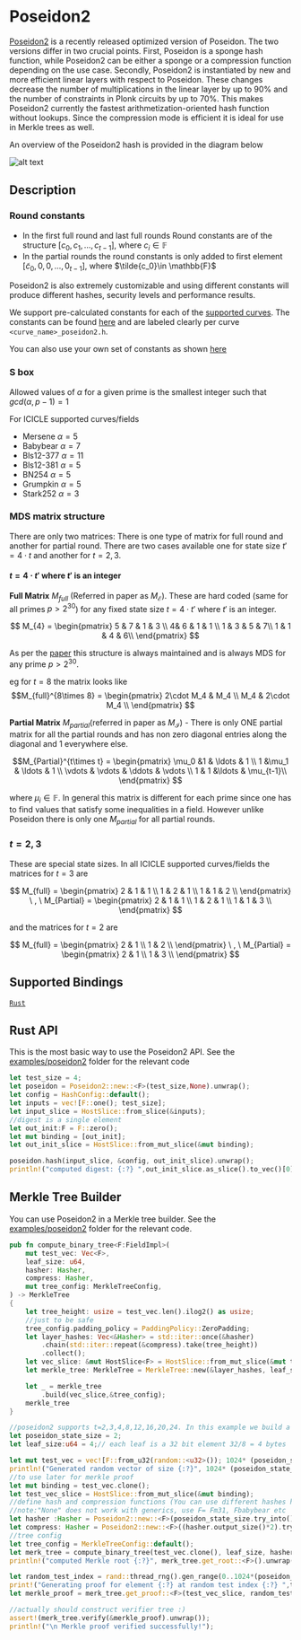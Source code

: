 # Poseidon2

[Poseidon2](https://eprint.iacr.org/2023/323) is a recently released optimized version of Poseidon. The two versions differ in two crucial points. First, Poseidon is a sponge hash function, while Poseidon2 can be either a sponge or a compression function depending on the use case. Secondly, Poseidon2 is instantiated by new and more efficient linear layers with respect to Poseidon. These changes decrease the number of multiplications in the linear layer by up to 90% and the number of constraints in Plonk circuits by up to 70%. This makes Poseidon2 currently the fastest arithmetization-oriented hash function without lookups. Since the compression mode is efficient it is ideal for use in Merkle trees as well.

An overview of the Poseidon2 hash is provided in the diagram below

![alt text](/img/Poseidon2.png)

## Description

### Round constants

* In the first full round and last full rounds Round constants are of the structure $[c_0,c_1,\ldots , c_{t-1}]$, where $c_i\in \mathbb{F}$
* In the partial rounds the round constants is only added to first element $[\tilde{c}_0,0,0,\ldots, 0_{t-1}]$, where $\tilde{c_0}\in \mathbb{F}$

Poseidon2 is also extremely customizable and using different constants will produce different hashes, security levels and performance results.

We support pre-calculated constants for each of the [supported curves](../libraries#supported-curves-and-operations). The constants can be found [here](https://github.com/ingonyama-zk/icicle/tree/main/icicle/include/poseidon2/constants) and are labeled clearly per curve `<curve_name>_poseidon2.h`.

You can also use your own set of constants as shown [here](https://github.com/ingonyama-zk/icicle/blob/main/wrappers/rust/icicle-fields/icicle-babybear/src/poseidon2/mod.rs#L290)

### S box

Allowed values of $\alpha$ for a given prime is the smallest integer such that $gcd(\alpha,p-1)=1$

For ICICLE supported curves/fields

* Mersene $\alpha = 5$
* Babybear $\alpha=7$
* Bls12-377 $\alpha =11$
* Bls12-381 $\alpha=5$
* BN254 $\alpha = 5$
* Grumpkin $\alpha = 5$
* Stark252 $\alpha=3$

### MDS matrix structure

There are only two matrices: There is one type of matrix for full round and another for partial round. There are two cases available one for state size $t'=4\cdot t$ and another for $t=2,3$.

#### $t=4\cdot t'$ where $t'$ is an integer

**Full Matrix** $M_{full}$ (Referred in paper as $M_{\mathcal{E}}$). These are hard coded (same for all primes $p>2^{30}$) for any fixed state size $t=4\cdot t'$ where $t'$ is an integer.

$$
M_{4} = \begin{pmatrix}
5 & 7 & 1 & 3 \\
4& 6 & 1 & 1 \\
1 & 3 & 5 & 7\\
1 & 1 & 4 & 6\\
\end{pmatrix}
$$

As per the [paper](https://eprint.iacr.org/2023/323.pdf) this structure is always maintained and is always MDS for any prime $p>2^{30}$.

eg for $t=8$ the matrix looks like
$$M_{full}^{8\times 8} = \begin{pmatrix}
2\cdot M_4 & M_4 \\
M_4 & 2\cdot M_4 \\
\end{pmatrix}
$$

**Partial Matrix** $M_{partial}$(referred in paper as $M_{\mathcal{I}}$) - There is only ONE partial matrix for all the partial rounds and has non zero diagonal entries along the diagonal and $1$ everywhere else.

$$M_{Partial}^{t\times t} = \begin{pmatrix}
\mu_0 &1 & \ldots & 1 \\
1 &\mu_1 & \ldots & 1 \\
\vdots & \vdots & \ddots & \vdots \\
 1 & 1 &\ldots & \mu_{t-1}\\
\end{pmatrix}
$$

where $\mu_i \in \mathbb{F}$. In general this matrix is different for each prime since one has to find values that satisfy some inequalities in a field. However unlike Poseidon there is only one $M_{partial}$ for all partial rounds.

### $t=2,3$

These are special state sizes. In all ICICLE supported curves/fields the matrices for $t=3$ are

$$
M_{full} = \begin{pmatrix}
2 & 1 &  1 \\
1 & 2 & 1 \\
1 & 1 & 2 \\
\end{pmatrix} \ , \ M_{Partial} = \begin{pmatrix}
2 & 1 &  1 \\
1 & 2 & 1 \\
1 & 1 & 3 \\
\end{pmatrix}
$$

and the matrices for $t=2$ are

$$
M_{full} = \begin{pmatrix}
2 & 1 \\
1 & 2 \\
\end{pmatrix} \ , \ M_{Partial} = \begin{pmatrix}
2 & 1  \\
1 & 3  \\
\end{pmatrix}
$$

## Supported Bindings

[`Rust`](https://github.com/ingonyama-zk/icicle/tree/main/wrappers/rust/icicle-core/src/poseidon2)

## Rust API

This is the most basic way to use the Poseidon2 API. See the [examples/poseidon2](https://github.com/ingonyama-zk/icicle/tree/b12d83e6bcb8ee598409de78015bd118458a55d0/examples/rust/poseidon2) folder for the relevant code

```rust
let test_size = 4;
let poseidon = Poseidon2::new::<F>(test_size,None).unwrap();
let config = HashConfig::default();
let inputs = vec![F::one(); test_size];
let input_slice = HostSlice::from_slice(&inputs);
//digest is a single element
let out_init:F = F::zero();
let mut binding = [out_init];
let out_init_slice = HostSlice::from_mut_slice(&mut binding);

poseidon.hash(input_slice, &config, out_init_slice).unwrap();
println!("computed digest: {:?} ",out_init_slice.as_slice().to_vec()[0]);
```

## Merkle Tree Builder

You can use Poseidon2 in a Merkle tree builder. See the [examples/poseidon2](https://github.com/ingonyama-zk/icicle/tree/b12d83e6bcb8ee598409de78015bd118458a55d0/examples/rust/poseidon2) folder for the relevant code.

```rust
pub fn compute_binary_tree<F:FieldImpl>(
    mut test_vec: Vec<F>,
    leaf_size: u64,
    hasher: Hasher,
    compress: Hasher,
    mut tree_config: MerkleTreeConfig,
) -> MerkleTree
{
    let tree_height: usize = test_vec.len().ilog2() as usize;
    //just to be safe
    tree_config.padding_policy = PaddingPolicy::ZeroPadding;
    let layer_hashes: Vec<&Hasher> = std::iter::once(&hasher)
        .chain(std::iter::repeat(&compress).take(tree_height))
        .collect();
    let vec_slice: &mut HostSlice<F> = HostSlice::from_mut_slice(&mut test_vec[..]);
    let merkle_tree: MerkleTree = MerkleTree::new(&layer_hashes, leaf_size, 0).unwrap();

    let _ = merkle_tree
        .build(vec_slice,&tree_config);
    merkle_tree
}

//poseidon2 supports t=2,3,4,8,12,16,20,24. In this example we build a binary tree with Poseidon2 t=2.
let poseidon_state_size = 2; 
let leaf_size:u64 = 4;// each leaf is a 32 bit element 32/8 = 4 bytes

let mut test_vec = vec![F::from_u32(random::<u32>()); 1024* (poseidon_state_size as usize)];   
println!("Generated random vector of size {:?}", 1024* (poseidon_state_size as usize));
//to use later for merkle proof
let mut binding = test_vec.clone();
let test_vec_slice = HostSlice::from_mut_slice(&mut binding);
//define hash and compression functions (You can use different hashes here)
//note:"None" does not work with generics, use F= Fm31, Fbabybear etc
let hasher :Hasher = Poseidon2::new::<F>(poseidon_state_size.try_into().unwrap(),None).unwrap();
let compress: Hasher = Poseidon2::new::<F>((hasher.output_size()*2).try_into().unwrap(),None).unwrap();
//tree config
let tree_config = MerkleTreeConfig::default();
let merk_tree = compute_binary_tree(test_vec.clone(), leaf_size, hasher, compress,tree_config.clone());
println!("computed Merkle root {:?}", merk_tree.get_root::<F>().unwrap());

let random_test_index = rand::thread_rng().gen_range(0..1024*(poseidon_state_size as usize));
print!("Generating proof for element {:?} at random test index {:?} ",test_vec[random_test_index], random_test_index);
let merkle_proof = merk_tree.get_proof::<F>(test_vec_slice, random_test_index.try_into().unwrap(), false, &tree_config).unwrap();

//actually should construct verifier tree :) 
assert!(merk_tree.verify(&merkle_proof).unwrap());
println!("\n Merkle proof verified successfully!");
```
